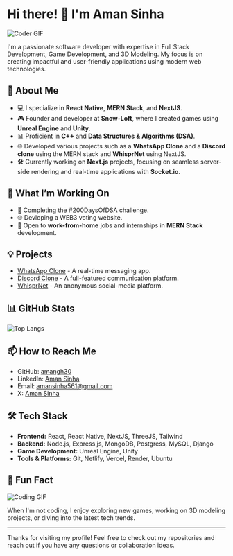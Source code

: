 # Hi there! 👋 I'm Aman Sinha

![Coder GIF](https://media.giphy.com/media/M9gbBd9nbDrOTu1Mqx/giphy.gif)

I'm a passionate software developer with expertise in Full Stack Development, Game Development, and 3D Modeling. My focus is on creating impactful and user-friendly applications using modern web technologies.

## 🚀 About Me

- 💻 I specialize in **React Native**, **MERN Stack**, and **NextJS**.
- 🎮 Founder and developer at **Snow-Loft**, where I created games using **Unreal Engine** and **Unity**.
- 📊 Proficient in **C++** and **Data Structures & Algorithms (DSA)**.
- 🌐 Developed various projects such as a **WhatsApp Clone** and a **Discord clone** using the MERN stack and **WhisprNet** using NextJS.
- 🛠️ Currently working on **Next.js** projects, focusing on seamless server-side rendering and real-time applications with **Socket.io**.

## 🌱 What I’m Working On

- 📱 Completing the #200DaysOfDSA challenge.
- 🌐 Devloping a WEB3 voting website.
- 💼 Open to **work-from-home** jobs and internships in **MERN Stack** development.

## 💡 Projects

- [WhatsApp Clone](https://soft-ganache-829582.netlify.app) - A real-time messaging app.
- [Discord Clone](https://discordclonefrontend.vercel.app) - A full-featured communication platform.
- [WhisprNet](https://whisprnet.vercel.app) - An anonymous social-media platform.

## 📊 GitHub Stats

![Top Langs](https://github-readme-stats.vercel.app/api/top-langs/?username=amangh30&layout=compact&theme=radical)

## 📫 How to Reach Me

- GitHub: [amangh30](https://github.com/amangh30)
- LinkedIn: [Aman Sinha](https://www.linkedin.com/in/aman-sinha-gh/)
- Email: [amansinha561@gmail.com](mailto:amansinha561@gmaill.com)
- X: [Aman Sinha](https://x.com/AmanSinhaGH)

## 🛠️ Tech Stack

- **Frontend:** React, React Native, NextJS, ThreeJS, Tailwind
- **Backend:** Node.js, Express.js, MongoDB, Postgress, MySQL, Django
- **Game Development:** Unreal Engine, Unity
- **Tools & Platforms:** Git, Netlify, Vercel, Render, Ubuntu

## 🌟 Fun Fact

![Coding GIF](https://media.giphy.com/media/qgQUggAC3Pfv687qPC/giphy.gif)

When I'm not coding, I enjoy exploring new games, working on 3D modeling projects, or diving into the latest tech trends.

---

Thanks for visiting my profile! Feel free to check out my repositories and reach out if you have any questions or collaboration ideas.
